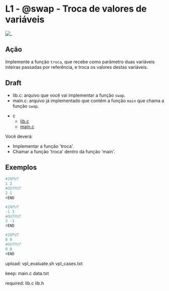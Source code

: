 # L1 - @swap - Troca de valores de variáveis

![_](cover.jpg)

## Ação

Implemente a função `troca`, que recebe como parâmetro duas variáveis inteiras passadas por referência, e troca os valores destas variáveis.


## Draft

- lib.c: arquivo que você vai implementar a função `swap`.
- main.c: arquivo já implementado que contém a função `main` que chama a função `swap`.

<!-- links .cache/draft -->
- c
  - [lib.c](.cache/draft/c/lib.c)
  - [main.c](.cache/draft/c/main.c)
<!-- links -->

Você deverá:

- Implementar a função 'troca'.
- Chamar a função 'troca' dentro da função 'main'.

## Exemplos

``` py
#INPUT
1 2
#OUTPUT
2 1
#END

#INPUT
-1 3
#OUTPUT
3 -1
#END

#INPUT
0 0
#OUTPUT
0 0
#END
```


upload:
   vpl_evaluate.sh
   vpl_cases.txt

keep:
   main.c
   data.txt

required:
   lib.c
   lib.h